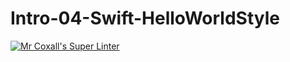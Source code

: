 # Intro-04-Swift-HelloWorldStyle
[![Mr Coxall's Super Linter](https://github.com/ICS4U-Programming-SpencerS/Intro-04-Swift-HelloWorldStyle/workflows/Mr%20Coxall's%20Super%20Linter/badge.svg)](https://github.com/ICS4U-Programming-SpencerS/Intro-04-Swift-HelloWorldStyle/actions/)
